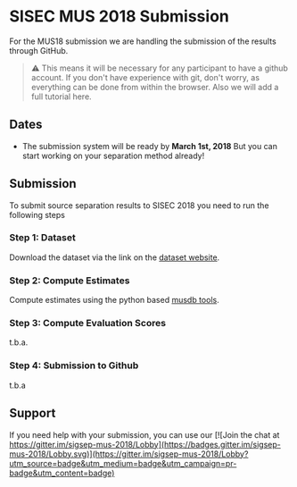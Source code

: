 # SISEC MUS 2018 Submission

For the MUS18 submission we are handling the submission of the results through GitHub.

>:warning: This means it will be necessary for any participant to have a github account. If you don't have experience with git, don't worry, as everything can be done from within the browser. Also we will add a full tutorial here.

## Dates

- The submission system will be ready by __March 1st, 2018__ But you can start working on your separation method already!

## Submission

To submit source separation results to SISEC 2018 you need to run the following steps

### Step 1: Dataset

Download the dataset via the link on the [dataset website](https://sigsep.github.io/musdb).

### Step 2: Compute Estimates

Compute estimates using the python based [musdb tools](https://github.com/sigsep/sigsep-mus-db).

### Step 3: Compute Evaluation Scores

t.b.a.

### Step 4: Submission to Github

t.b.a

## Support

If you need help with your submission, you can use our [![Join the chat at https://gitter.im/sigsep-mus-2018/Lobby](https://badges.gitter.im/sigsep-mus-2018/Lobby.svg)](https://gitter.im/sigsep-mus-2018/Lobby?utm_source=badge&utm_medium=badge&utm_campaign=pr-badge&utm_content=badge)
